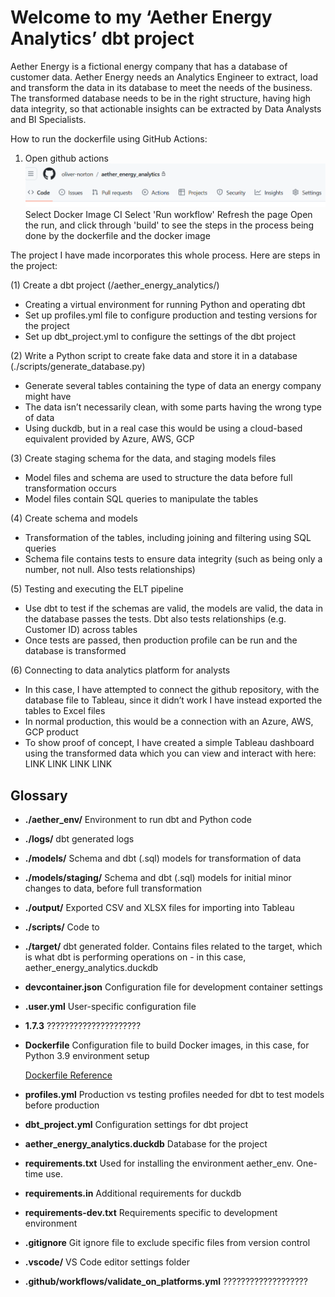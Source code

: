 # Welcome to my ‘Aether Energy Analytics’ dbt project

Aether Energy is a fictional energy company that has a database of customer data. Aether Energy needs an Analytics Engineer to extract, load and transform the data in its database to meet the needs of the business. The transformed database needs to be in the right structure, having high data integrity, so that actionable insights can be extracted by Data Analysts and BI Specialists.

How to run the dockerfile using GitHub Actions:
1. Open github actions 
![alt text](./images/actions.png)
Select Docker Image CI 
Select 'Run workflow'
Refresh the page
Open the run, and click through 'build' to see the steps in the process being done by the dockerfile and the docker image



The project I have made incorporates this whole process. Here are steps in the project:

(1) Create a dbt project (/aether_energy_analytics/)
- Creating a virtual environment for running Python and operating dbt 
- Set up profiles.yml file to configure production and testing versions for the project 
- Set up dbt_project.yml to configure the settings of the dbt project  

(2) Write a Python script to create fake data and store it in a database (./scripts/generate_database.py)
- Generate several tables containing the type of data an energy company might have
- The data isn’t necessarily clean, with some parts having the wrong type of data 
- Using duckdb, but in a real case this would be using a cloud-based equivalent provided by Azure, AWS, GCP 

(3) Create staging schema for the data, and staging models files 
- Model files and schema are used to structure the data before full transformation occurs 
- Model files contain SQL queries to manipulate the tables 

(4) Create schema and models 
- Transformation of the tables, including joining and filtering using SQL queries 
- Schema file contains tests to ensure data integrity (such as being only a number, not null. Also tests relationships)

(5) Testing and executing the ELT pipeline 
- Use dbt to test if the schemas are valid, the models are valid, the data in the database passes the tests. Dbt also tests relationships (e.g. Customer ID) across tables
- Once tests are passed, then production profile can be run and the database is transformed 

(6) Connecting to data analytics platform for analysts 
- In this case, I have attempted to connect the github repository, with the database file to Tableau, since it didn’t work I have instead exported the tables to Excel files 
- In normal production, this would be a connection with an Azure, AWS, GCP product 
- To show proof of concept, I have created a simple Tableau dashboard using the transformed data which you can view and interact with here: LINK LINK LINK LINK 




## Glossary

- **./aether_env/**
  Environment to run dbt and Python code

- **./logs/**
  dbt generated logs

- **./models/**
  Schema and dbt (.sql) models for transformation of data

- **./models/staging/**
  Schema and dbt (.sql) models for initial minor changes to data, before full transformation

- **./output/**
  Exported CSV and XLSX files for importing into Tableau

- **./scripts/**
  Code to 

- **./target/**
  dbt generated folder. Contains files related to the target, which is what dbt is performing operations on - in this case, aether_energy_analytics.duckdb

- **devcontainer.json**
  Configuration file for development container settings

- **.user.yml**
  User-specific configuration file

- **1.7.3**
 ?????????????????????

- **Dockerfile**
  Configuration file to build Docker images, in this case, for Python 3.9 environment setup

  [Dockerfile Reference](https://docs.docker.com/reference/dockerfile/#environment-replacement)

- **profiles.yml**
  Production vs testing profiles needed for dbt to test models before production

- **dbt_project.yml**
  Configuration settings for dbt project

- **aether_energy_analytics.duckdb**
  Database for the project

- **requirements.txt**
  Used for installing the environment aether_env. One-time use.

- **requirements.in**
  Additional requirements for duckdb

- **requirements-dev.txt**
  Requirements specific to development environment

- **.gitignore**
  Git ignore file to exclude specific files from version control

- **.vscode/**
  VS Code editor settings folder

- **.github/workflows/validate_on_platforms.yml**
???????????????????



<!-- Folder structure:
jaffle_shop_duck_db - folder for database + scripts + environment 
github = github stuff
.vscode = vscode stuff 
logs = dbt logs file that is auto generated 
models = part of database, make by hand, contains sql files, models 
staging = testing 
 
scripts = creating data and database and connecting it to dbt 
seeds = storage, csv files - not needed for cloud-based
target = output of your dbt functions, generated by your functions
venv = environment for running everything 
.devcontainer.json = ???

.sqlfluff
.sqlfluffgnore

.user.yml
dbt_project.yml = 
dbt-completion.bash

Dockerfile = ???

jaffleshop.duckdb

profiles.yml =  -->




<!-- - PROJECT GOALS 

- Name: dbt_project_learning
- Deadline: 05/07/2024
- Completed: 05/07/2024 (Functional but not clean)

Functional requirements:

* [X] Generate fake data (extract) (Python)
* [X] Create a database (load) (Python)
* [X] Create a dbt project (transform) (By hand)
* [X] Perform SQL queries on dbt (transform) (By hand, SQL)
* [X] Analyse the data and produce a report (Tableau)
* [ ] Delete the data and database afterwards
* [X] Accessible on github

Optional features:

* [ ] Connect to airflow or another tool 
* [ ] Connect to a cloud-based database like Redshift, Azure, Snowflake etc
* [ ] Do a data science or deeper analysis
* [ ] Automate the whole process with bat files or other approach - so .py files run automatically 

Learning goals: -->
